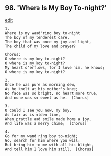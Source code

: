 
## 98.  'Where Is My Boy To-night?'
[edit](https://docs.google.com/document/d/1_GiknhrOVVkHGlmDJFPXgkdbIkzRHLIr/edit?mode=html)



    1.
    Where is my wand'ring boy to-night
    The boy of my tenderest care,
    The boy that was once my joy and light,
    The child of my love and prayer?

    Chorus:
    O where is my boy to-night?
    O where is my boy to-night?
    My heart o'erflows, for I love him, he knows;
    O where is my boy to-night?

    2.
    Once he was pure as morning dew,
    As he knelt at his mother's knee;
    No face was so bright, no heart more true,
    And none was so sweet as he.  [Chorus]

    3.
    O could I see you now, my boy,
    As fair as is olden time,
    When prattle and smile made home a joy,
    And life was a merry chime;  [Chorus]

    4.
    Go for my wand'ring boy to-night;
    Go, search for him where you will;
    But bring him to me with all his blight,
    And tell him I love him still.  [Chorus]
